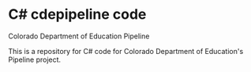 C# cdepipeline code
===================

Colorado Department of Education Pipeline 

This is a repository for C# code for Colorado Department of Education's Pipeline project.
